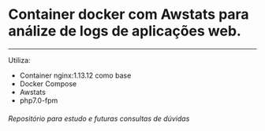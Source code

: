 # Container docker com Awstats para análize de logs de aplicações web.
***
Utiliza:
* Container nginx:1.13.12 como base
* Docker Compose
* Awstats
* php7.0-fpm

###### Repositório para estudo e futuras consultas de dúvidas